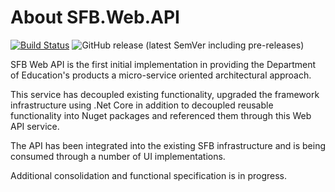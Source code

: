 # About SFB.Web.API

[![Build Status](https://dev.azure.com/agilefactory/Financial%20Benchmarking/_apis/build/status/SFB.Web.Api?branchName=master)](https://dev.azure.com/agilefactory/Financial%20Benchmarking/_build/latest?definitionId=453&branchName=master) ![GitHub release (latest SemVer including pre-releases)](https://img.shields.io/github/v/release/DFEAGILEDEVOPS/SFB.Web.API?include_prereleases)

SFB Web API is the first initial implementation in providing the Department of Education's products a micro-service oriented architectural approach.

This service has decoupled existing functionality, upgraded the framework infrastructure using .Net Core in addition to decoupled reusable functionality into Nuget packages and referenced them through this Web API service.

The API has been integrated into the existing SFB infrastructure and is being consumed through a number of UI implementations.

Additional consolidation and functional specification is in progress.
